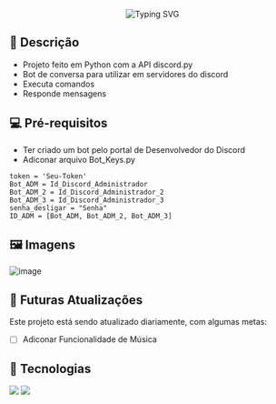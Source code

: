 <p align="center">
<img src="https://readme-typing-svg.herokuapp.com?font=&weight=600&size=26&pause=1000&color=DDDDDD&center=true&vCenter=true&random=false&width=550&height=75&lines=Discord+Bot" alt="Typing SVG" />
</p>

## 📖 Descrição
* Projeto feito em Python com a API discord.py
* Bot de conversa para utilizar em servidores do discord
* Executa comandos
* Responde mensagens

## 💻 Pré-requisitos
* Ter criado um bot pelo portal de Desenvolvedor do Discord
* Adiconar arquivo Bot_Keys.py
```
token = 'Seu-Token'
Bot_ADM = Id_Discord_Administrador
Bot_ADM_2 = Id_Discord_Administrador_2
Bot_ADM_3 = Id_Discord_Administrador_3
senha_desligar = "Senha"
ID_ADM = [Bot_ADM, Bot_ADM_2, Bot_ADM_3]
```


## 🖼️ Imagens

![image](https://github.com/DilkerWinter/DiscordBot/assets/146080789/30eeb2d1-ced6-4d75-bd7c-c5dc0dc705d3)



## 🚀 Futuras Atualizações

Este projeto está sendo atualizado diariamente, com algumas metas:

 - [ ] Adiconar Funcionalidade de Música


## 🤖 Tecnologias

<img src="https://img.shields.io/badge/Python-3776AB?style=for-the-badge&logo=python&logoColor=white"> <img src="https://img.shields.io/badge/Discord-7289DA?style=for-the-badge&logo=discord&logoColor=white">
